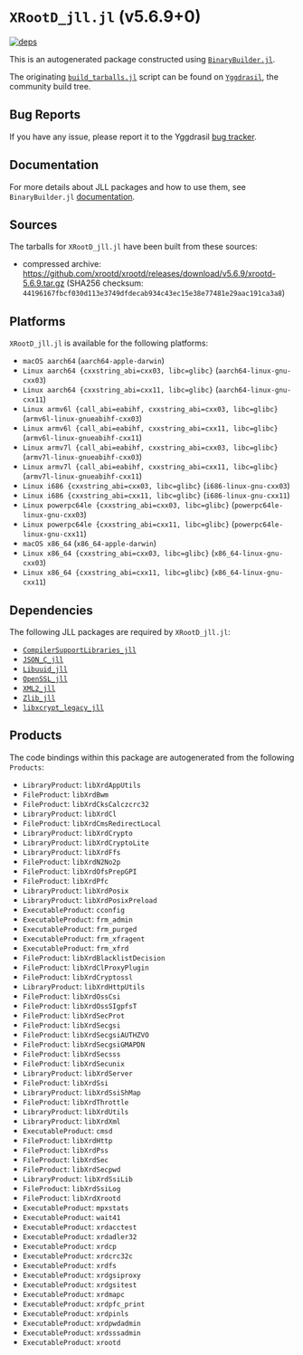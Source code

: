 # `XRootD_jll.jl` (v5.6.9+0)

[![deps](https://juliahub.com/docs/XRootD_jll/deps.svg)](https://juliahub.com/ui/Packages/XRootD_jll/Kw5a2?page=2)

This is an autogenerated package constructed using [`BinaryBuilder.jl`](https://github.com/JuliaPackaging/BinaryBuilder.jl).

The originating [`build_tarballs.jl`](https://github.com/JuliaPackaging/Yggdrasil/blob/97eb7f3317fa138eda071c47ea4b704bd6f66161/X/XRootD/build_tarballs.jl) script can be found on [`Yggdrasil`](https://github.com/JuliaPackaging/Yggdrasil/), the community build tree.

## Bug Reports

If you have any issue, please report it to the Yggdrasil [bug tracker](https://github.com/JuliaPackaging/Yggdrasil/issues).

## Documentation

For more details about JLL packages and how to use them, see `BinaryBuilder.jl` [documentation](https://docs.binarybuilder.org/stable/jll/).

## Sources

The tarballs for `XRootD_jll.jl` have been built from these sources:

* compressed archive: https://github.com/xrootd/xrootd/releases/download/v5.6.9/xrootd-5.6.9.tar.gz (SHA256 checksum: `44196167fbcf030d113e3749dfdecab934c43ec15e38e77481e29aac191ca3a8`)

## Platforms

`XRootD_jll.jl` is available for the following platforms:

* `macOS aarch64` (`aarch64-apple-darwin`)
* `Linux aarch64 {cxxstring_abi=cxx03, libc=glibc}` (`aarch64-linux-gnu-cxx03`)
* `Linux aarch64 {cxxstring_abi=cxx11, libc=glibc}` (`aarch64-linux-gnu-cxx11`)
* `Linux armv6l {call_abi=eabihf, cxxstring_abi=cxx03, libc=glibc}` (`armv6l-linux-gnueabihf-cxx03`)
* `Linux armv6l {call_abi=eabihf, cxxstring_abi=cxx11, libc=glibc}` (`armv6l-linux-gnueabihf-cxx11`)
* `Linux armv7l {call_abi=eabihf, cxxstring_abi=cxx03, libc=glibc}` (`armv7l-linux-gnueabihf-cxx03`)
* `Linux armv7l {call_abi=eabihf, cxxstring_abi=cxx11, libc=glibc}` (`armv7l-linux-gnueabihf-cxx11`)
* `Linux i686 {cxxstring_abi=cxx03, libc=glibc}` (`i686-linux-gnu-cxx03`)
* `Linux i686 {cxxstring_abi=cxx11, libc=glibc}` (`i686-linux-gnu-cxx11`)
* `Linux powerpc64le {cxxstring_abi=cxx03, libc=glibc}` (`powerpc64le-linux-gnu-cxx03`)
* `Linux powerpc64le {cxxstring_abi=cxx11, libc=glibc}` (`powerpc64le-linux-gnu-cxx11`)
* `macOS x86_64` (`x86_64-apple-darwin`)
* `Linux x86_64 {cxxstring_abi=cxx03, libc=glibc}` (`x86_64-linux-gnu-cxx03`)
* `Linux x86_64 {cxxstring_abi=cxx11, libc=glibc}` (`x86_64-linux-gnu-cxx11`)

## Dependencies

The following JLL packages are required by `XRootD_jll.jl`:

* [`CompilerSupportLibraries_jll`](https://github.com/JuliaBinaryWrappers/CompilerSupportLibraries_jll.jl)
* [`JSON_C_jll`](https://github.com/JuliaBinaryWrappers/JSON_C_jll.jl)
* [`Libuuid_jll`](https://github.com/JuliaBinaryWrappers/Libuuid_jll.jl)
* [`OpenSSL_jll`](https://github.com/JuliaBinaryWrappers/OpenSSL_jll.jl)
* [`XML2_jll`](https://github.com/JuliaBinaryWrappers/XML2_jll.jl)
* [`Zlib_jll`](https://github.com/JuliaBinaryWrappers/Zlib_jll.jl)
* [`libxcrypt_legacy_jll`](https://github.com/JuliaBinaryWrappers/libxcrypt_legacy_jll.jl)

## Products

The code bindings within this package are autogenerated from the following `Products`:

* `LibraryProduct`: `libXrdAppUtils`
* `FileProduct`: `libXrdBwm`
* `FileProduct`: `libXrdCksCalczcrc32`
* `LibraryProduct`: `libXrdCl`
* `FileProduct`: `libXrdCmsRedirectLocal`
* `LibraryProduct`: `libXrdCrypto`
* `LibraryProduct`: `libXrdCryptoLite`
* `LibraryProduct`: `libXrdFfs`
* `FileProduct`: `libXrdN2No2p`
* `FileProduct`: `libXrdOfsPrepGPI`
* `FileProduct`: `libXrdPfc`
* `LibraryProduct`: `libXrdPosix`
* `LibraryProduct`: `libXrdPosixPreload`
* `ExecutableProduct`: `cconfig`
* `ExecutableProduct`: `frm_admin`
* `ExecutableProduct`: `frm_purged`
* `ExecutableProduct`: `frm_xfragent`
* `ExecutableProduct`: `frm_xfrd`
* `FileProduct`: `libXrdBlacklistDecision`
* `FileProduct`: `libXrdClProxyPlugin`
* `FileProduct`: `libXrdCryptossl`
* `LibraryProduct`: `libXrdHttpUtils`
* `FileProduct`: `libXrdOssCsi`
* `FileProduct`: `libXrdOssSIgpfsT`
* `FileProduct`: `libXrdSecProt`
* `FileProduct`: `libXrdSecgsi`
* `FileProduct`: `libXrdSecgsiAUTHZVO`
* `FileProduct`: `libXrdSecgsiGMAPDN`
* `FileProduct`: `libXrdSecsss`
* `FileProduct`: `libXrdSecunix`
* `LibraryProduct`: `libXrdServer`
* `FileProduct`: `libXrdSsi`
* `LibraryProduct`: `libXrdSsiShMap`
* `FileProduct`: `libXrdThrottle`
* `LibraryProduct`: `libXrdUtils`
* `LibraryProduct`: `libXrdXml`
* `ExecutableProduct`: `cmsd`
* `FileProduct`: `libXrdHttp`
* `FileProduct`: `libXrdPss`
* `FileProduct`: `libXrdSec`
* `FileProduct`: `libXrdSecpwd`
* `LibraryProduct`: `libXrdSsiLib`
* `FileProduct`: `libXrdSsiLog`
* `FileProduct`: `libXrdXrootd`
* `ExecutableProduct`: `mpxstats`
* `ExecutableProduct`: `wait41`
* `ExecutableProduct`: `xrdacctest`
* `ExecutableProduct`: `xrdadler32`
* `ExecutableProduct`: `xrdcp`
* `ExecutableProduct`: `xrdcrc32c`
* `ExecutableProduct`: `xrdfs`
* `ExecutableProduct`: `xrdgsiproxy`
* `ExecutableProduct`: `xrdgsitest`
* `ExecutableProduct`: `xrdmapc`
* `ExecutableProduct`: `xrdpfc_print`
* `ExecutableProduct`: `xrdpinls`
* `ExecutableProduct`: `xrdpwdadmin`
* `ExecutableProduct`: `xrdsssadmin`
* `ExecutableProduct`: `xrootd`
